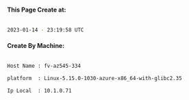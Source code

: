 
   
#### This Page Create at:

```bash

2023-01-14 - 23:19:58 UTC

```

#### Create By Machine:

```bash

Host Name : fv-az545-334

platform  : Linux-5.15.0-1030-azure-x86_64-with-glibc2.35

Ip Local  : 10.1.0.71

```

